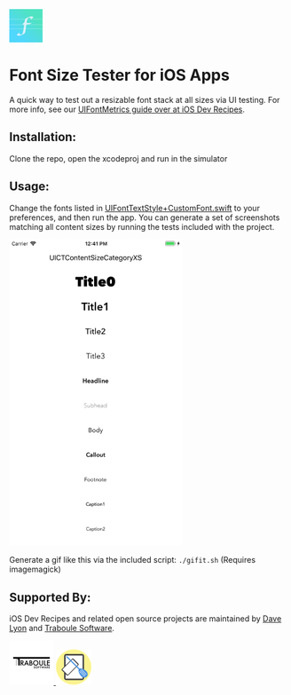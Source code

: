 <img src="fontsizing/Assets.xcassets/AppIcon.appiconset/Icon-60@2x.png" width="60px" height="60px" />

# Font Size Tester for iOS Apps

A quick way to test out a resizable font stack at all sizes via UI testing. For more info, see our [UIFontMetrics guide over at iOS Dev Recipes](https://www.iosdev.recipes/fonts/ui-font-metrics-and-resizable-text/).


## Installation:

Clone the repo, open the xcodeproj and run in the simulator

## Usage:

Change the fonts listed in [UIFontTextStyle+CustomFont.swift](https://github.com/davelyon/ios-font-size-tester/blob/master/fontsizing/UIFontTextStyle%2BCustomFont.swift#L3-L18) to your preferences, and then run the app. You can generate a set of screenshots matching all content sizes by running the tests included with the project.

<img src="fonts.gif" width="311px" />

Generate a gif like this via the included script: `./gifit.sh` (Requires imagemagick)

## Supported By:

iOS Dev Recipes and related open source projects are maintained by [Dave Lyon](http://davelyon.net/) and [Traboule Software](https://www.traboulesoftware.com/).

<a href="https://www.traboulesoftware.com/">
    <img src="traboule-logo-square-160.png" width="80px" />
</a>

<a href="https://www.iosdev.recipes/">
    <img src="recipes-logo-128.png" width="64px" />
</a>
